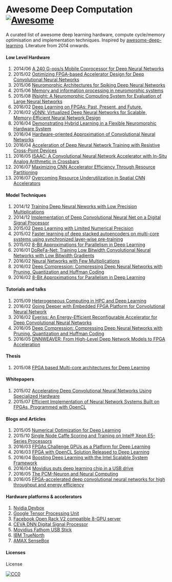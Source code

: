 
# Awesome Deep Computation [![Awesome](https://cdn.rawgit.com/sindresorhus/awesome/d7305f38d29fed78fa85652e3a63e154dd8e8829/media/badge.svg)](https://github.com/sindresorhus/awesome)
A curated list of awesome deep learning hardware, compute cycle/memory optimisation and implementation techniques.  Inspired by [awesome-deep-learning](https://github.com/ChristosChristofidis/awesome-deep-learning).
Literature from 2014 onwards.


#### Low Level Hardware

1.  2014/06 [A 240 G-ops/s Mobile Coprocessor for Deep Neural Networks](http://www.cv-foundation.org//openaccess/content_cvpr_workshops_2014/W17/papers/Gokhale_A_240_G-opss_2014_CVPR_paper.pdf)
2.  2015/02 [Optimizing FPGA-based Accelerator Design for Deep Convolutional Neural Networks](http://cadlab.cs.ucla.edu/~cong/slides/fpga2015_chen.pdf)
3.  2015/06 [Neuromorphic Architectures for Spiking Deep Neural Networks](http://ncs.ethz.ch/pubs/pdf/Indiveri_etal15.pdf)
4.  2015/06 [Memory and information processing in neuromorphic systems](http://arxiv.org/pdf/1506.03264.pdf)
5.  2015/08 [INsight: A Neuromorphic Computing System for Evaluation of Large Neural Networks](http://arxiv.org/pdf/1508.01008.pdf)
6.  2016/02 [Deep Learning on FPGAs: Past, Present, and Future.](http://arxiv.org/abs/1602.04283)
7.  2016/02 [vDNN: Virtualized Deep Neural Networks for Scalable, Memory-Efficient Neural Network Design](http://arxiv.org/pdf/1602.08124v3.pdf)
8.  2016/04 [Demonstrating Hybrid Learning in a Flexible Neuromorphic Hardware System](https://arxiv.org/pdf/1604.05080.pdf)
9.  2016/04 [Hardware-oriented Approximation of Convolutional Neural Networks](http://arxiv.org/pdf/1604.03168v2.pdf)
10.  2016/04 [Acceleration of Deep Neural Network Training with Resistive Cross-Point Devices](https://arxiv.org/pdf/1603.07341.pdf)
11.  2016/05 [ISAAC: A Convolutional Neural Network Accelerator with In-Situ Analog Arithmetic in Crossbars](https://www.cs.utah.edu/~rajeev/pubs/isca16.pdf)
12.  2016/07 [Maximizing CNN Accelerator Efficiency Through Resource Partitioning](http://arxiv.org/pdf/1607.00064v1.pdf)
13.  2016/07 [Overcoming Resource Underutilization in Spatial CNN Accelerators](http://compas.cs.stonybrook.edu/~mferdman/downloads.php/FPL16_Overcoming_Resource_Underutilization_in_Spatial_CNN_Accelerators.pdf)

#### Model Techniques

1.  2014/12 [Training Deep Neural Neworks with Low Precision Multiplications](https://arxiv.org/pdf/1412.7024.pdf)
2.  2014/12 [Implementation of Deep Convolutional Neural Net on a Digital Signal Processor](http://cs229.stanford.edu/proj2014/Elaina%20Chai,Implementation%20of%20Deep%20Convolutional%20NeuralNet%20on%20a%20DSP.pdf)
3.  2015/02 [Deep Learning with Limited Numerical Precision](https://arxiv.org/pdf/1502.02551.pdf)
4.  2015/02 [Faster learning of deep stacked autoencoders on multi-core systems using synchronized layer-wise pre-training](https://arxiv.org/abs/1603.02836)
5.  2015/02 [8-Bit Approximations for Parallelism in Deep Learning](http://arxiv.org/pdf/1511.04561v4.pdf)
6.  2016/01 [DoReFa-Net: Training Low Bitwidth Convolutional Neural Networks with Low Bitwidth Gradients](http://arxiv.org/pdf/1606.06160v2.pdf)
7.  2016/02 [Neural Networks with Few Multiplications](https://arxiv.org/abs/1510.03009)
8.  2016/02 [Deep Compression: Compressing Deep Neural Networks with Pruning, Quantization and Huffman Coding](http://arxiv.org/abs/1510.00149)
9.  2016/02 [8-Bit Approximations for Parallelism in Deep Learning](http://arxiv.org/abs/1511.04561)


#### Tutorials and talks

1.  2015/09 [Heterogeneous Computing in HPC and Deep Learning](https://hpcuserforum.com/presentations/colorado-sept2015/InspuHeterogeneousComputingInHPCandDeepLearning.pdf)
2.  2016/02 [Going Deeper with Embedded FPGA Platform for Convolutional Neural Network](http://www.isfpga.org/index_files/Slides/1_2.pdf)
3.  2016/02 [Eyeriss: An Energy-Efficient Reconfigurable Accelerator for Deep Convolutional Neural Networks](http://www.rle.mit.edu/eems/wp-content/uploads/2016/02/eyeriss_isscc_2016_slides.pdf)
4.  2016/05 [Deep Compression: Compressing Deep Neural Networks with Pruning, Quantization and Huffman Coding](http://videolectures.net/iclr2016_han_deep_compression/)
5.  2016/05 [DNNWEAVER: From High-Level Deep Network Models to FPGA Acceleration](http://www.cc.gatech.edu/~hadi/doc/paper/2016-cogarch-dnn_weaver.pdf)

#### Thesis

1. 2015/08 [FPGA based Multi-core architectures for Deep Learning](https://etd.ohiolink.edu/!etd.send_file?accession=dayton1449417091&disposition=inline)

#### Whitepapers

1.  2015/02 [Accelerating Deep Convolutional Neural Networks Using Specialized Hardware](http://research.microsoft.com/pubs/240715/CNN%20Whitepaper.pdf)
2.  2015/07 [Efficient Implementation of Neural Network Systems Built on FPGAs, Programmed with OpenCL](https://www.altera.com/en_US/pdfs/literature/solution-sheets/efficient_neural_networks.pdf)

#### Blogs and Articles

1.  2015/05 [Numerical Optimization for Deep Learning](http://insidehpc.com/2015/05/numerical-optimization-for-deep-learning/)
2.  2015/10 [Single Node Caffe Scoring and Training on Intel® Xeon E5-Series Processors](https://software.intel.com/en-us/articles/single-node-caffe-scoring-and-training-on-intel-xeon-e5-series-processors)
3.  2016/03 [FPGAs Challenge GPUs as a Platform for Deep Learning](https://www.tractica.com/automation-robotics/fpgas-challenge-gpus-as-a-platform-for-deep-learning/)
4.  2016/03 [FPGA with OpenCL Solution Released to Deep Learning](http://www.hpcwire.com/2016/03/17/fpga-opencl-solution-released-deep-learning/)
5.  2016/04 [Boosting Deep Learning with the Intel Scalable System Framework](http://www.nextplatform.com/2016/04/14/boosting-deep-learning-intel-scalable-system-framework/)
6.  2016/04 [Movidius puts deep learning chip in a USB drive](http://www.theverge.com/2016/4/28/11510430/movidius-fathom-neural-compute-stick-myriad-2-chip)
7.  2016/05 [The PCM-Neuron and Neural Computing](http://www.eetimes.com/author.asp?section_id=36&doc_id=1329754&)
8.  2016/05 [FPGA-accelerated deep convolutional neural networks for high throughput and energy efficiency](http://onlinelibrary.wiley.com/doi/10.1002/cpe.3850/full)

#### Hardware platforms & accelerators

1.  [Nvidia Devbox](https://developer.nvidia.com/devbox)
2.  [Google Tensor Processing Unit](http://www.anandtech.com/show/10340/googles-tensor-processing-unit-what-we-know)
3.  [Facebook Open Rack V2 compatible 8-GPU server](https://code.facebook.com/posts/1687861518126048/facebook-to-open-source-ai-hardware-design/)
4.  [CEVA DNN Digital Signal Processor](http://www.ceva-dsp.com/CDNN)
5.  [Movidius Fathom USB Stick](http://uploads.movidius.com/1463004959-Fathom-Combined-2-pager-web.pdf)
6.  [IBM TrueNorth](http://www.research.ibm.com/articles/brain-chip.shtml)
7.  [AMAX SenseBox](https://www.amax.com/about/pressdetail.asp?news_id=2016011204)

#### Licenses
License

[![CC0](http://i.creativecommons.org/p/zero/1.0/88x31.png)](http://creativecommons.org/publicdomain/zero/1.0/)

